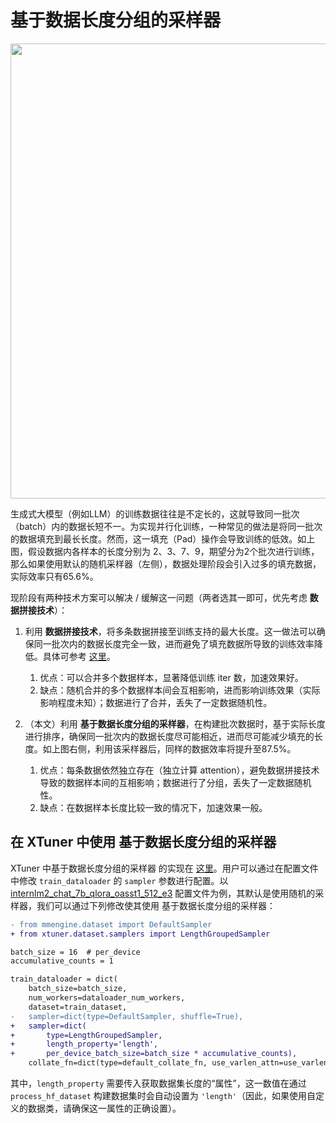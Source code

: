 # 基于数据长度分组的采样器

<div align="center">
<img width="728" src="https://github.com/InternLM/xtuner/assets/36994684/779c5429-1f3c-4158-8261-289ba16c347a">
</div>

生成式大模型（例如LLM）的训练数据往往是不定长的，这就导致同一批次（batch）内的数据长短不一。为实现并行化训练，一种常见的做法是将同一批次的数据填充到最长长度。然而，这一填充（Pad）操作会导致训练的低效。如上图，假设数据内各样本的长度分别为 2、3、7、9，期望分为2个批次进行训练，那么如果使用默认的随机采样器（左侧），数据处理阶段会引入过多的填充数据，实际效率只有65.6%。

现阶段有两种技术方案可以解决 / 缓解这一问题（两者选其一即可，优先考虑 **数据拼接技术**）：

1. 利用 **数据拼接技术**，将多条数据拼接至训练支持的最大长度。这一做法可以确保同一批次内的数据长度完全一致，进而避免了填充数据所导致的训练效率降低。具体可参考 [这里](https://github.com/InternLM/xtuner/blob/main/docs/zh_cn/accelerate/pack_to_max_length.md)。

   1. 优点：可以合并多个数据样本，显著降低训练 iter 数，加速效果好。
   2. 缺点：随机合并的多个数据样本间会互相影响，进而影响训练效果（实际影响程度未知）；数据进行了合并，丢失了一定数据随机性。

2. （本文）利用 **基于数据长度分组的采样器**，在构建批次数据时，基于实际长度进行排序，确保同一批次内的数据长度尽可能相近，进而尽可能减少填充的长度。如上图右侧，利用该采样器后，同样的数据效率将提升至87.5%。

   1. 优点：每条数据依然独立存在（独立计算 attention），避免数据拼接技术导致的数据样本间的互相影响；数据进行了分组，丢失了一定数据随机性。
   2. 缺点：在数据样本长度比较一致的情况下，加速效果一般。

## 在 XTuner 中使用 基于数据长度分组的采样器

XTuner 中基于数据长度分组的采样器 的实现在 [这里](https://github.com/InternLM/xtuner/blob/main/xtuner/dataset/samplers/length_grouped.py)。用户可以通过在配置文件中修改 `train_dataloader` 的 `sampler` 参数进行配置。以 [internlm2_chat_7b_qlora_oasst1_512_e3](https://github.com/InternLM/xtuner/blob/main/xtuner/configs/internlm/internlm2_chat_7b/internlm2_chat_7b_qlora_oasst1_512_e3.py) 配置文件为例，其默认是使用随机的采样器，我们可以通过下列修改使其使用 基于数据长度分组的采样器：

```diff
- from mmengine.dataset import DefaultSampler
+ from xtuner.dataset.samplers import LengthGroupedSampler

batch_size = 16  # per_device
accumulative_counts = 1

train_dataloader = dict(
    batch_size=batch_size,
    num_workers=dataloader_num_workers,
    dataset=train_dataset,
-   sampler=dict(type=DefaultSampler, shuffle=True),
+   sampler=dict(
+       type=LengthGroupedSampler,
+       length_property='length',
+       per_device_batch_size=batch_size * accumulative_counts),
    collate_fn=dict(type=default_collate_fn, use_varlen_attn=use_varlen_attn))
```

其中，`length_property` 需要传入获取数据集长度的“属性”，这一数值在通过 `process_hf_dataset` 构建数据集时会自动设置为 `'length'`（因此，如果使用自定义的数据类，请确保这一属性的正确设置）。
